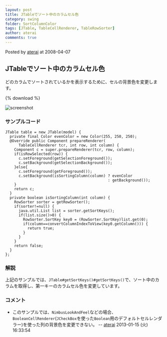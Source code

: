 ```yaml
---
layout: post
title: JTableでソート中のカラムセル色
category: swing
folder: SortColumnColor
tags: [JTable, TableCellRenderer, TableRowSorter]
author: aterai
comments: true
---
```


Posted by [aterai](http://terai.xrea.jp/aterai.html) at 2008-04-07

## JTableでソート中のカラムセル色
どのカラムでソートされているかを表示するために、セルの背景色を変更します。

{% download %}

![screenshot](https://lh6.googleusercontent.com/_9Z4BYR88imo/TQTTZ75OnPI/AAAAAAAAAkU/k4lx4c2XKK8/s800/SortColumnColor.png)

### サンプルコード
<pre class="prettyprint"><code>JTable table = new JTable(model) {
  private final Color evenColor = new Color(255, 250, 250);
  @Override public Component prepareRenderer(
      TableCellRenderer tcr, int row, int column) {
    Component c = super.prepareRenderer(tcr, row, column);
    if(isRowSelected(row)) {
      c.setForeground(getSelectionForeground());
      c.setBackground(getSelectionBackground());
    }else{
      c.setForeground(getForeground());
      c.setBackground(isSortingColumn(column) ? evenColor
                                              : getBackground());
    }
    return c;
  }
  private boolean isSortingColumn(int column) {
    RowSorter sorter = getRowSorter();
    if(sorter!=null) {
      java.util.List list = sorter.getSortKeys();
      if(list.size()&gt;0) {
        RowSorter.SortKey key0 = (RowSorter.SortKey)list.get(0);
        if(column==convertColumnIndexToView(key0.getColumn())) {
          return true;
        }
      }
    }
    return false;
  }
};
</code></pre>

### 解説
上記のサンプルでは、`JTable#getSortKeys()#getSortKeys()`で、ソート中のカラムを取得し、第一キーのカラムセル色を変更しています。

### コメント
- このサンプルでは、`NimbusLookAndFeel`などの場合、`BooleanCellRenderer`(`JCheckBox`を使った`Boolean`用のデフォルトセルレンダラー)を使った列の背景色を変更できない。 -- [aterai](http://terai.xrea.jp/aterai.html) 2013-01-15 (火) 16:33:54

<!-- dummy comment line for breaking list -->

